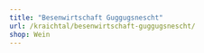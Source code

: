 ```yaml
---
title: "Besenwirtschaft Guggugsnescht"
url: /kraichtal/besenwirtschaft-guggugsnescht/
shop: Wein
---
```

